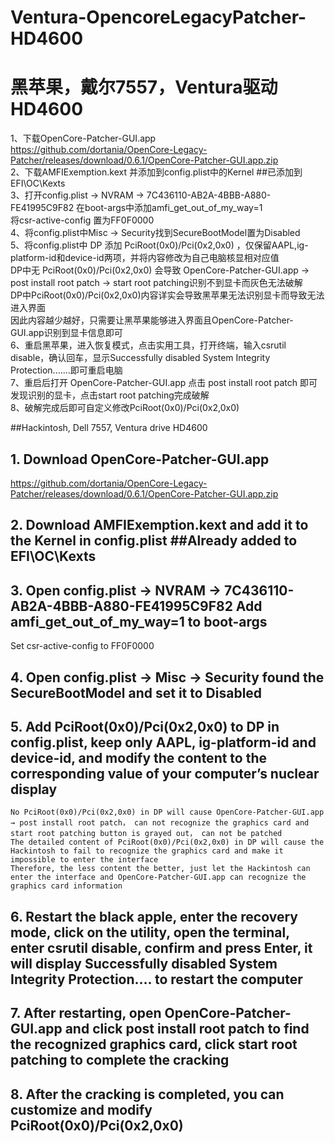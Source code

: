 # Ventura-OpencoreLegacyPatcher-HD4600

# 黑苹果，戴尔7557，Ventura驱动HD4600
1、下载OpenCore-Patcher-GUI.app  
   https://github.com/dortania/OpenCore-Legacy-Patcher/releases/download/0.6.1/OpenCore-Patcher-GUI.app.zip  
2、下载AMFIExemption.kext 并添加到config.plist中的Kernel  ##已添加到EFI\OC\Kexts  
3、打开config.plist → NVRAM → 7C436110-AB2A-4BBB-A880-FE41995C9F82  在boot-args中添加amfi_get_out_of_my_way=1  
   将csr-active-config 置为FF0F0000  
4、将config.plist中Misc → Security找到SecureBootModel置为Disabled  
5、将config.plist中 DP 添加 PciRoot(0x0)/Pci(0x2,0x0) ，仅保留AAPL,ig-platform-id和device-id两项，并将内容修改为自己电脑核显相对应值  
   DP中无 PciRoot(0x0)/Pci(0x2,0x0) 会导致 OpenCore-Patcher-GUI.app → post install root patch → start root patching识别不到显卡而灰色无法破解  
   DP中PciRoot(0x0)/Pci(0x2,0x0)内容详实会导致黑苹果无法识别显卡而导致无法进入界面  
   因此内容越少越好，只需要让黑苹果能够进入界面且OpenCore-Patcher-GUI.app识别到显卡信息即可  
6、重启黑苹果，进入恢复模式，点击实用工具，打开终端，输入csrutil disable，确认回车，显示Successfully disabled System Integrity Protection.……即可重启电脑  
7、重启后打开 OpenCore-Patcher-GUI.app 点击 post install root patch 即可发现识别的显卡，点击start root patching完成破解  
8、破解完成后即可自定义修改PciRoot(0x0)/Pci(0x2,0x0)  



##Hackintosh, Dell 7557, Ventura drive HD4600


## 1. Download OpenCore-Patcher-GUI.app
   https://github.com/dortania/OpenCore-Legacy-Patcher/releases/download/0.6.1/OpenCore-Patcher-GUI.app.zip
## 2. Download AMFIExemption.kext and add it to the Kernel in config.plist ##Already added to EFI\OC\Kexts
## 3. Open config.plist → NVRAM → 7C436110-AB2A-4BBB-A880-FE41995C9F82 Add amfi_get_out_of_my_way=1 to boot-args
   Set csr-active-config to FF0F0000
## 4. Open config.plist → Misc → Security found the SecureBootModel and set it to Disabled
## 5. Add PciRoot(0x0)/Pci(0x2,0x0) to DP in config.plist, keep only AAPL, ig-platform-id and device-id, and modify the content to the corresponding value of your computer’s nuclear display
    No PciRoot(0x0)/Pci(0x2,0x0) in DP will cause OpenCore-Patcher-GUI.app → post install root patch， can not recognize the graphics card and start root patching button is grayed out， can not be patched
    The detailed content of PciRoot(0x0)/Pci(0x2,0x0) in DP will cause the Hackintosh to fail to recognize the graphics card and make it impossible to enter the interface
    Therefore, the less content the better, just let the Hackintosh can enter the interface and OpenCore-Patcher-GUI.app can recognize the graphics card information
## 6. Restart the black apple, enter the recovery mode, click on the utility, open the terminal, enter csrutil disable, confirm and press Enter, it will display Successfully disabled System Integrity Protection.... to restart the computer
## 7. After restarting, open OpenCore-Patcher-GUI.app and click post install root patch to find the recognized graphics card, click start root patching to complete the cracking
## 8. After the cracking is completed, you can customize and modify PciRoot(0x0)/Pci(0x2,0x0)
